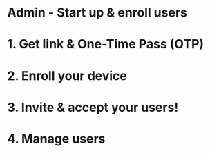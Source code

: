 # Admin - Start up & enroll users

# 1. Get link & One-Time Pass (OTP)
<SlideDeck deckPath="ios/deployapp/01-admin-start"/>

# 2. Enroll your device
<SlideDeck deckPath="ios/deployapp/01-admin-start"/>

# 3. Invite & accept your users!
<SlideDeck deckPath="ios/deployapp/01-admin-start"/>

# 4. Manage users 
<SlideDeck deckPath="ios/deployapp/01-admin-start"/>
